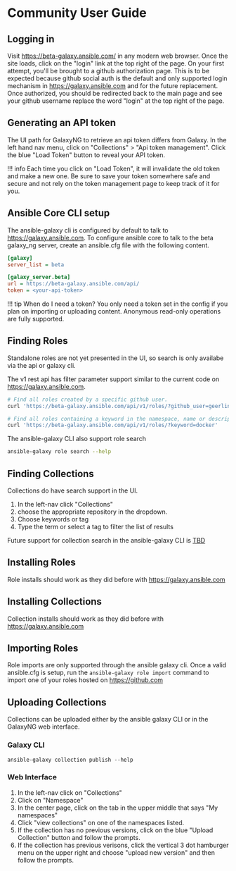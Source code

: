 # Community User Guide

## Logging in

Visit https://beta-galaxy.ansible.com/ in any modern web browser. Once the site loads, click on the "login" link
at the top right of the page. On your first attempt, you'll be brought to a github authorization page. This is
to be expected because github social auth is the default and only supported login mechanism in https://galaxy.ansible.com and for the future replacement. Once authorized, you should be redirected back to the main page and see your github username replace the word "login" at the top right of the page.

## Generating an API token

The UI path for GalaxyNG to retrieve an api token differs from Galaxy. In the left hand nav menu, click on "Collections" > "Api token management". Click the blue "Load Token" button to reveal your API token.


!!! info
    Each time you click on "Load Token", it will invalidate the old token and make a new one. Be sure to save
    your token somewhere safe and secure and not rely on the token management page to keep track of it for you. 

## Ansible Core CLI setup

The ansible-galaxy cli is configured by default to talk to https://galaxy.ansible.com. To configure ansible core to talk 
to the beta galaxy_ng server, create an ansible.cfg file with the following content.

```ini
[galaxy]
server_list = beta

[galaxy_server.beta]
url = https://beta-galaxy.ansible.com/api/
token = <your-api-token>
```

!!! tip When do I need a token?
    You only need a token set in the config if you plan on importing or uploading content. Anonymous
    read-only operations are fully supported.

## Finding Roles

Standalone roles are not yet presented in the UI, so search is only availabe via the api or galaxy cli.

The v1 rest api has filter parameter support similar to the current code on https://galaxy.ansible.com.

```bash
# Find all roles created by a specific github user.
curl 'https://beta-galaxy.ansible.com/api/v1/roles/?github_user=geerlingguy'

# Find all roles containing a keyword in the namespace, name or description.
curl 'https://beta-galaxy.ansible.com/api/v1/roles/?keyword=docker'
```

The ansible-galaxy CLI also support role search

```bash
ansible-galaxy role search --help
```


## Finding Collections
Collections do have search support in the UI.

1. In the left-nav click "Collections"
2. choose the appropriate repository in the dropdown.
3. Choose keywords or tag
4. Type the term or select a tag to filter the list of results

Future support for collection search in the ansible-galaxy CLI is [TBD](https://issues.redhat.com/browse/AAH-1968)


## Installing Roles

Role installs should work as they did before with https://galaxy.ansible.com


## Installing Collections

Collection installs should work as they did before with https://galaxy.ansible.com


## Importing Roles

Role imports are only supported through the ansible galaxy cli. Once a valid ansible.cfg is setup, run the `ansible-galaxy role import` command to import one of your roles hosted on https://github.com

## Uploading Collections

Collections can be uploaded either by the ansible galaxy CLI or in the GalaxyNG web interface.

### Galaxy CLI

`ansible-galaxy collection publish --help`

### Web Interface

1. In the left-nav click on "Collections"
2. Click on "Namespace"
3. In the center page, click on the tab in the upper middle that says "My namespaces"
4. Click "view collections" on one of the namespaces listed.
5. If the collection has no previous versions, click on the blue "Upload Collection" button and follow the prompts.
6. If the collection has previous verisons, click the vertical 3 dot hamburger menu on the upper right and choose "upload new version" and then follow the prompts.
